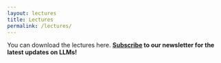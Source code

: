```yaml
---
layout: lectures
title: Lectures
permalink: /lectures/
---
```

You can download the lectures here. <b>[Subscribe](https://forms.gle/A3ZpHd3sB4ErSMA79) to our newsletter for the latest updates on LLMs!</b>
